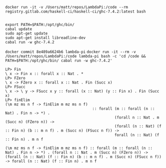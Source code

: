 `docker run -it -v /Users/matt/repos/LambdaPi:/code --rm registry.gitlab.com/haskell-ci/haskell-ci/ghc-7.4.2:latest bash`

```cd /code

export PATH=$PATH:/opt/ghc/bin/
cabal update
sudo apt-get update
sudo apt-get install libreadline-dev
cabal run -w ghc-7.4.2
```

`docker commit 8e489a6624b6 lambda-pi`
`docker run -it --rm -v /Users/matt/repos/LambdaPi:/code lambda-pi bash -c 'cd /code && PATH=$PATH:/opt/ghc/bin/ cabal run -w ghc-7.4.2'`

```
LP> Fin
\ x -> Fin x :: forall x :: Nat . *
LP> FZero
\ x -> FZero x :: forall x :: Nat . Fin (Succ x)
LP> FSucc
\ x -> \ y -> FSucc x y :: forall (x :: Nat) (y :: Fin x) . Fin (Succ x)
LP> finElim
(\m mz ms n f -> finElim m mz ms n f)
                                       :: forall (m :: forall (n :: Nat) . Fin n -> *) . 
                                                 (forall n :: Nat . m (Succ n) (FZero n)) ->
                                                 (forall (n :: Nat) (f :: Fin n) (b :: m n f) . m (Succ n) (FSucc n f)) ->
                                                 forall (n :: Nat) (f :: Fin n) . m n f
```

```
(\m mz ms n f -> finElim m mz ms n f) :: forall (m :: forall (n :: Nat) . Fin n -> *) . (forall n :: Nat . m (Succ n) (FZero n)) -> (forall (n :: Nat) (f :: Fin n) (b :: m n f) . m (Succ n) (FSucc n f)) -> forall (n :: Nat) (f :: Fin n) . m n f
```
